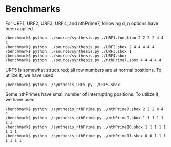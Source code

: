 # Benchmarks

For URF1, URF2, URF3, URF4, and nthPrime7, following d_n options have been applied.

```
/benchmark$ python ../source/synthesis.py ./URF1.function 2 2 2 2 4 4 4
/benchmark$ python ../source/synthesis.py ./URF2.sbox 2 4 4 4 4 4
/benchmark$ python ../source/synthesis.py ./URF3.sbox 1
/benchmark$ python ../source/synthesis.py ./URF4.sbox
/benchmark$ python ../source/synthesis.py ./nthPrime7.sbox 4 4 4 4 4
```

URF5 is somewhat structured; all row numbers are at normal positions. To utilize it, we have used
```
/benchmark$ python ./synthesis_URF5.py ./URF5.sbox
```

Some nthPrimes have small number of interrupting positions. To utilize it, we have used
```
/benchmark$ python ./synthesis_nthPrime.py ./nthPrime7.sbox 2 2 2 4 4 4
/benchmark$ python ./synthesis_nthPrime.py ./nthPrime9.sbox 1 1 1 1 1 1 1
/benchmark$ python ./synthesis_nthPrime.py ./nthPrime10.sbox 1 1 1 1 1 1 1 1
/benchmark$ python ./synthesis_nthPrime.py ./nthPrime11.sbox 0 0 1 1 1 1 1 1 1
```
